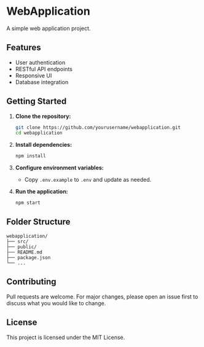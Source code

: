 # WebApplication

A simple web application project.

## Features

- User authentication
- RESTful API endpoints
- Responsive UI
- Database integration

## Getting Started

1. **Clone the repository:**
    ```bash
    git clone https://github.com/yourusername/webapplication.git
    cd webapplication
    ```

2. **Install dependencies:**
    ```bash
    npm install
    ```

3. **Configure environment variables:**
    - Copy `.env.example` to `.env` and update as needed.

4. **Run the application:**
    ```bash
    npm start
    ```

## Folder Structure

```
webapplication/
├── src/
├── public/
├── README.md
├── package.json
└── ...
```

## Contributing

Pull requests are welcome. For major changes, please open an issue first to discuss what you would like to change.

## License

This project is licensed under the MIT License.

